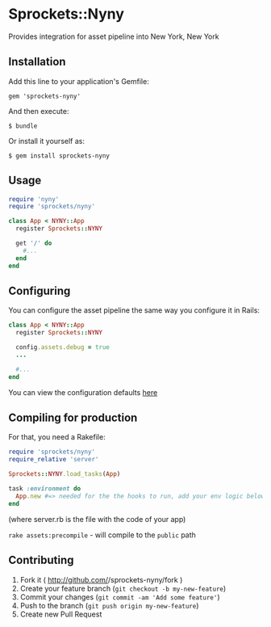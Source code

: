 # Sprockets::Nyny

Provides integration for asset pipeline into New York, New York

## Installation

Add this line to your application's Gemfile:

    gem 'sprockets-nyny'

And then execute:

    $ bundle

Or install it yourself as:

    $ gem install sprockets-nyny

## Usage

```ruby
require 'nyny'
require 'sprockets/nyny'

class App < NYNY::App
  register Sprockets::NYNY

  get '/' do
    #...
  end
end
```

## Configuring

You can configure the asset pipeline the same way you configure it in Rails:
```ruby
class App < NYNY::App
  register Sprockets::NYNY

  config.assets.debug = true
  ...

  #...
end
```
You can view the configuration defaults [here][defaults]

## Compiling for production
For that, you need a Rakefile:
```ruby
require 'sprockets/nyny'
require_relative 'server'

Sprockets::NYNY.load_tasks(App)

task :environment do
  App.new #=> needed for the the hooks to run, add your env logic below
end
```
(where server.rb is the file with the code of your app)

`rake assets:precompile` - will compile to the `public` path

## Contributing

1. Fork it ( http://github.com/<my-github-username>/sprockets-nyny/fork )
2. Create your feature branch (`git checkout -b my-new-feature`)
3. Commit your changes (`git commit -am 'Add some feature'`)
4. Push to the branch (`git push origin my-new-feature`)
5. Create new Pull Request

[defaults]: https://github.com/alisnic/sprockets-nyny/blob/master/lib/sprockets/nyny/builder.rb#L6